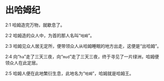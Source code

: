 # 出哈姆纪

2:1 哈姆造完万物，就歇息了。

2:2 哈姆造的众人中，为首的那人名叫“`哈姆`”。

2:3 哈姆见众人居无定所，便带领众人从哈姆睡眠的地方出走，这便是“出哈姆”。

2:4 向“`ha`”走了三天三夜，向“`mud`”走了三天三夜，终于寻见了一片绿洲，哈姆便领众人在此定居。

2:5 哈姆人便在此地繁衍生息，此地名为“`哈姆`”，哈姆就是哈姆王。
